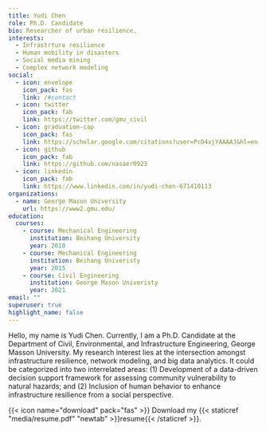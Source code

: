 ```yaml
---
title: Yudi Chen
role: Ph.D. Candidate
bio: Researcher of urban resilience.
interests:
  - Infrastrture resilience
  - Human mobility in disasters
  - Social media mining
  - Complex network modeling
social:
  - icon: envelope
    icon_pack: fas
    link: /#contact
  - icon: twitter
    icon_pack: fab
    link: https://twitter.com/gmu_civil
  - icon: graduation-cap
    icon_pack: fas
    link: https://scholar.google.com/citations?user=PcD4xjYAAAAJ&hl=en
  - icon: github
    icon_pack: fab
    link: https://github.com/nasaer0923
  - icon: linkedin
    icon_pack: fab
    link: https://www.linkedin.com/in/yudi-chen-671410113
organizations:
  - name: George Mason University
    url: https://www2.gmu.edu/
education:
  courses:
    - course: Mechanical Engineering
      institution: Beihang University
      year: 2010
    - course: Mechanical Engineering
      institution: Beihang Univeristy
      year: 2015
    - course: Civil Engineering
      institution: George Mason Univeristy
      year: 2021
email: ""
superuser: true
highlight_name: false
---
```

Hello, my name is Yudi Chen. Currently, I am a Ph.D. Candidate at the Department of Civil, Environmental, and Infrastructure Engineering, George Masson University. My research interest lies at the intersection amongst infrastructure resilience, network modeling, and big data analytics. It could be categorized into two interrelated areas: (1) Development of a data-driven decision support framework for assessing community vulnerability to natural hazards; and (2) Inclusion of human behavior to enhance infrastructure resilience from a social perspective.

{{< icon name="download" pack="fas" >}} Download my {{< staticref "media/resume.pdf" "newtab" >}}resume{{< /staticref >}}.

